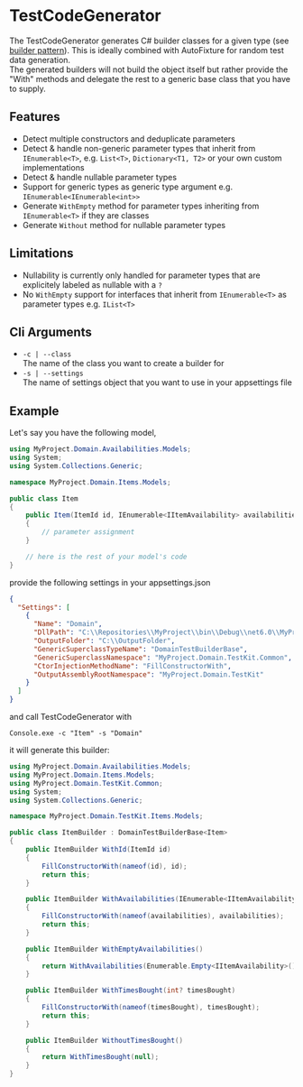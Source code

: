 # TestCodeGenerator
The TestCodeGenerator generates C# builder classes for a given type (see [builder pattern](https://refactoring.guru/design-patterns/builder)). This is ideally combined with AutoFixture for random test data generation.<br/>
The generated builders will not build the object itself but rather provide the "With" methods and delegate the rest to a generic base class that you have to supply.

## Features
- Detect multiple constructors and deduplicate parameters
- Detect & handle non-generic parameter types that inherit from `IEnumerable<T>`, e.g. `List<T>`, `Dictionary<T1, T2>` or your own custom implementations
- Detect & handle nullable parameter types
- Support for generic types as generic type argument e.g. `IEnumerable<IEnumerable<int>>`
- Generate `WithEmpty` method for parameter types inheriting from `IEnumerable<T>` if they are classes
- Generate `Without` method for nullable parameter types

## Limitations
- Nullability is currently only handled for parameter types that are explicitely labeled as nullable with a `?`
- No `WithEmpty` support for interfaces that inherit from `IEnumerable<T>` as parameter types e.g. `IList<T>`

## Cli Arguments
- `-c | --class` <br/>
The name of the class you want to create a builder for
- `-s | --settings` <br/>
The name of settings object that you want to use in your appsettings file

## Example
Let's say you have the following model,

```c#
using MyProject.Domain.Availabilities.Models;
using System;
using System.Collections.Generic;

namespace MyProject.Domain.Items.Models;

public class Item
{
    public Item(ItemId id, IEnumerable<IItemAvailability> availabilities, int? timesBought)
    {
        // parameter assignment
    }

    // here is the rest of your model's code
}
```

provide the following settings in your appsettings.json

```json
{
  "Settings": [
    {
      "Name": "Domain",
      "DllPath": "C:\\Repositories\\MyProject\\bin\\Debug\\net6.0\\MyProject.Domain.dll",
      "OutputFolder": "C:\\OutputFolder",
      "GenericSuperclassTypeName": "DomainTestBuilderBase",
      "GenericSuperclassNamespace": "MyProject.Domain.TestKit.Common",
      "CtorInjectionMethodName": "FillConstructorWith",
      "OutputAssemblyRootNamespace": "MyProject.Domain.TestKit"
    }
  ]
}
```

and call TestCodeGenerator with

```
Console.exe -c "Item" -s "Domain"
```

it will generate this builder:

```c#
using MyProject.Domain.Availabilities.Models;
using MyProject.Domain.Items.Models;
using MyProject.Domain.TestKit.Common;
using System;
using System.Collections.Generic;

namespace MyProject.Domain.TestKit.Items.Models;

public class ItemBuilder : DomainTestBuilderBase<Item>
{
    public ItemBuilder WithId(ItemId id)
    {
        FillConstructorWith(nameof(id), id);
        return this;
    }

    public ItemBuilder WithAvailabilities(IEnumerable<IItemAvailability> availabilities)
    {
        FillConstructorWith(nameof(availabilities), availabilities);
        return this;
    }

    public ItemBuilder WithEmptyAvailabilities()
    {
        return WithAvailabilities(Enumerable.Empty<IItemAvailability>());
    }

    public ItemBuilder WithTimesBought(int? timesBought)
    {
        FillConstructorWith(nameof(timesBought), timesBought);
        return this;
    }

    public ItemBuilder WithoutTimesBought()
    {
        return WithTimesBought(null);
    }
}
```
